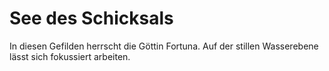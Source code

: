 # See des Schicksals

In diesen Gefilden herrscht die Göttin Fortuna. Auf der stillen Wasserebene lässt sich fokussiert arbeiten.

<img src="seaoffate.png" alt="" style="block"/>

